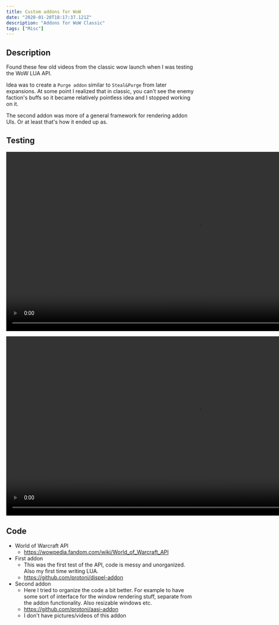 ```yaml
---
title: Custom addons for WoW
date: "2020-01-20T18:17:37.121Z"
description: "Addons for WoW Classic"
tags: ["Misc"]
---
```


## Description
Found these few old videos from the classic wow launch when I was testing the
WoW LUA API. 

Idea was to create a `Purge addon` similar to `Steal&Purge` from later expansions.
At some point I realized that in classic, you can't see the enemy faction's buffs
so it became relatively pointless idea and I stopped working on it.

The second addon was more of a general framework for rendering addon UIs. Or at
least that's how it ended up as.

## Testing
<dl>
  <video width="1024" height="480" controls>
    <source src="addon1.mp4" type="video/mp4">
  </video>
</dl>

<dl>
  <video width="1024" height="480" controls>
    <source src="addon2.mp4" type="video/mp4">
  </video>
</dl>

## Code
- World of Warcraft API
    - <https://wowpedia.fandom.com/wiki/World_of_Warcraft_API>
- First addon
    - This was the first test of the API, code is messy and unorganized. Also my
      first time writing LUA.
    - <https://github.com/protoni/dispel-addon>
- Second addon
    - Here I tried to organize the code a bit better. For example to have some
      sort of interface for the window rendering stuff, separate from the addon
      functionality. Also resizable windows etc.
    - <https://github.com/protoni/aasi-addon>
    - I don't have pictures/videos of this addon